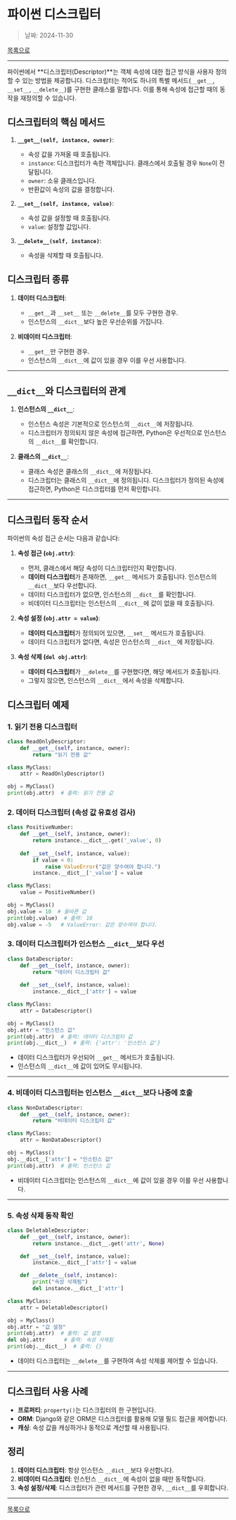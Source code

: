 # 파이썬 디스크립터

> 날짜: 2024-11-30

[목록으로](https://shiwoo-park.github.io/blog)

---


파이썬에서 **디스크립터(Descriptor)**는 객체 속성에 대한 접근 방식을 사용자 정의할 수 있는 방법을 제공합니다. 디스크립터는 적어도 하나의 특별 메서드(`__get__`, `__set__`, `__delete__`)를 구현한 클래스를 말합니다. 이를 통해 속성에 접근할 때의 동작을 재정의할 수 있습니다.

## 디스크립터의 핵심 메서드
1. **`__get__(self, instance, owner)`**:
   - 속성 값을 가져올 때 호출됩니다.
   - `instance`: 디스크립터가 속한 객체입니다. 클래스에서 호출될 경우 `None`이 전달됩니다.
   - `owner`: 소유 클래스입니다.
   - 반환값이 속성의 값을 결정합니다.

2. **`__set__(self, instance, value)`**:
   - 속성 값을 설정할 때 호출됩니다.
   - `value`: 설정할 값입니다.

3. **`__delete__(self, instance)`**:
   - 속성을 삭제할 때 호출됩니다.

## 디스크립터 종류
1. **데이터 디스크립터**:
   - `__get__`과 `__set__` 또는 `__delete__`를 모두 구현한 경우.
   - 인스턴스의 `__dict__`보다 높은 우선순위를 가집니다.

2. **비데이터 디스크립터**:
   - `__get__`만 구현한 경우.
   - 인스턴스의 `__dict__`에 값이 있을 경우 이를 우선 사용합니다.

---

## `__dict__`와 디스크립터의 관계
1. **인스턴스의 `__dict__`**:
   - 인스턴스 속성은 기본적으로 인스턴스의 `__dict__`에 저장됩니다.
   - 디스크립터가 정의되지 않은 속성에 접근하면, Python은 우선적으로 인스턴스의 `__dict__`를 확인합니다.

2. **클래스의 `__dict__`**:
   - 클래스 속성은 클래스의 `__dict__`에 저장됩니다.
   - 디스크립터는 클래스의 `__dict__`에 정의됩니다. 디스크립터가 정의된 속성에 접근하면, Python은 디스크립터를 먼저 확인합니다.

---

## 디스크립터 동작 순서
파이썬의 속성 접근 순서는 다음과 같습니다:

1. **속성 접근 (`obj.attr`)**:
   - 먼저, 클래스에서 해당 속성이 디스크립터인지 확인합니다.
   - **데이터 디스크립터**가 존재하면, `__get__` 메서드가 호출됩니다. 인스턴스의 `__dict__`보다 우선합니다.
   - 데이터 디스크립터가 없으면, 인스턴스의 `__dict__`를 확인합니다.
   - 비데이터 디스크립터는 인스턴스의 `__dict__`에 값이 없을 때 호출됩니다.

2. **속성 설정 (`obj.attr = value`)**:
   - **데이터 디스크립터**가 정의되어 있으면, `__set__` 메서드가 호출됩니다.
   - 데이터 디스크립터가 없다면, 속성은 인스턴스의 `__dict__`에 저장됩니다.

3. **속성 삭제 (`del obj.attr`)**:
   - **데이터 디스크립터**가 `__delete__`를 구현했다면, 해당 메서드가 호출됩니다.
   - 그렇지 않으면, 인스턴스의 `__dict__`에서 속성을 삭제합니다.


## 디스크립터 예제

### 1. 읽기 전용 디스크립터
```python
class ReadOnlyDescriptor:
    def __get__(self, instance, owner):
        return "읽기 전용 값"

class MyClass:
    attr = ReadOnlyDescriptor()

obj = MyClass()
print(obj.attr)  # 출력: 읽기 전용 값
```

### 2. 데이터 디스크립터 (속성 값 유효성 검사)
```python
class PositiveNumber:
    def __get__(self, instance, owner):
        return instance.__dict__.get('_value', 0)
    
    def __set__(self, instance, value):
        if value < 0:
            raise ValueError("값은 양수여야 합니다.")
        instance.__dict__['_value'] = value

class MyClass:
    value = PositiveNumber()

obj = MyClass()
obj.value = 10  # 올바른 값
print(obj.value)  # 출력: 10
obj.value = -5   # ValueError: 값은 양수여야 합니다.
```

### 3. 데이터 디스크립터가 인스턴스 `__dict__`보다 우선
```python
class DataDescriptor:
    def __get__(self, instance, owner):
        return "데이터 디스크립터 값"
    
    def __set__(self, instance, value):
        instance.__dict__['attr'] = value

class MyClass:
    attr = DataDescriptor()

obj = MyClass()
obj.attr = "인스턴스 값"
print(obj.attr)  # 출력: 데이터 디스크립터 값
print(obj.__dict__)  # 출력: {'attr': '인스턴스 값'}
```
- 데이터 디스크립터가 우선되어 `__get__` 메서드가 호출됩니다.
- 인스턴스의 `__dict__`에 값이 있어도 무시됩니다.

---

### 4. 비데이터 디스크립터는 인스턴스 `__dict__`보다 나중에 호출
```python
class NonDataDescriptor:
    def __get__(self, instance, owner):
        return "비데이터 디스크립터 값"

class MyClass:
    attr = NonDataDescriptor()

obj = MyClass()
obj.__dict__['attr'] = "인스턴스 값"
print(obj.attr)  # 출력: 인스턴스 값
```
- 비데이터 디스크립터는 인스턴스의 `__dict__`에 값이 있을 경우 이를 우선 사용합니다.

---

### 5. 속성 삭제 동작 확인
```python
class DeletableDescriptor:
    def __get__(self, instance, owner):
        return instance.__dict__.get('attr', None)

    def __set__(self, instance, value):
        instance.__dict__['attr'] = value

    def __delete__(self, instance):
        print("속성 삭제됨")
        del instance.__dict__['attr']

class MyClass:
    attr = DeletableDescriptor()

obj = MyClass()
obj.attr = "값 설정"
print(obj.attr)  # 출력: 값 설정
del obj.attr      # 출력: 속성 삭제됨
print(obj.__dict__)  # 출력: {}
```
- 데이터 디스크립터는 `__delete__`를 구현하여 속성 삭제를 제어할 수 있습니다.

---

## 디스크립터 사용 사례
- **프로퍼티**: `property()`는 디스크립터의 한 구현입니다.
- **ORM**: Django와 같은 ORM은 디스크립터를 활용해 모델 필드 접근을 제어합니다.
- **캐싱**: 속성 값을 캐싱하거나 동적으로 계산할 때 사용됩니다.

## 정리
1. **데이터 디스크립터**: 항상 인스턴스 `__dict__`보다 우선합니다.
2. **비데이터 디스크립터**: 인스턴스 `__dict__`에 속성이 없을 때만 동작합니다.
3. **속성 설정/삭제**: 디스크립터가 관련 메서드를 구현한 경우, `__dict__`를 우회합니다.

---

[목록으로](https://shiwoo-park.github.io/blog)
